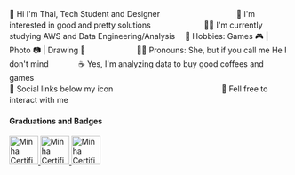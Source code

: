 👋 Hi I'm Thai, Tech Student and Designer　　     　　　　　　     　
👀 I'm interested in good and pretty solutions 　　　　 　　 
👨‍💻 I'm currently studying AWS and Data Engineering/Analysis　
💞️ Hobbies: Games 🎮 |  Photo 📷 | Drawing 🎨　　　　　 　 
💁‍♀️ Pronouns: She, but if you call me He I don't mind 　　 　 
☕ Yes, I'm analyzing data to buy good coffees and games　  
🔗 Social links below my icon  　　　  　　　  　 　　  　　  　
💬 Fell free to interact with me　　  　　　  　　 　　 　 　　　
　　  　　　  　　　  　　　  　　　  　　　  　　　  　  　　　 　　
#### Graduations and Badges
  <a href="https://www.credential.net/e3355f33-2033-4454-acc5-2ce1bb950bff">
    <img src="https://avatars.githubusercontent.com/u/7280695?s=200&v=4" alt="Minha Certificação" width="52"/>

  <a href="https://www.linkedin.com/in/thaise-oliveira-/details/certifications/1731615086283/single-media-viewer/?profileId=ACoAAEfmuy0BYaK5HLpyu0aUqcZZiftnEg50qnY">
    <img src="https://avatars.githubusercontent.com/u/73475298?s=200&v=4" alt="Minha Certificação" width="52"/>
    
<a href="https://www.credly.com/users/thaise-oliveira-">
    <img src="https://yt3.googleusercontent.com/1-zNalzhfIP2LSWrGIT4l-9P8MjUhgHCXGB1Q6kHibyNlRvafBYQMfoI5qnSk1L5V8N705J4fw=s160-c-k-c0x00ffffff-no-rj" alt="Minha Certificação" width="52"/>
</a>



  　　　  　　　  　　　  　　　  　　　  　　　  　　　　  　 　 
　



